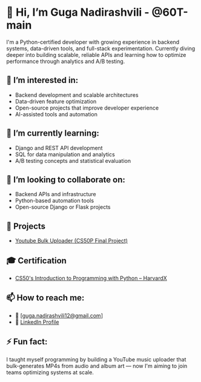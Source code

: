 # 👋 Hi, I’m Guga Nadirashvili - @60T-main

I'm a Python-certified developer with growing experience in backend systems, data-driven tools, and full-stack experimentation. Currently diving deeper into building scalable, reliable APIs and learning how to optimize performance through analytics and A/B testing.

## 👀 I’m interested in:
- Backend development and scalable architectures
- Data-driven feature optimization
- Open-source projects that improve developer experience
- AI-assisted tools and automation

## 🌱 I’m currently learning:
- Django and REST API development
- SQL for data manipulation and analytics
- A/B testing concepts and statistical evaluation

## 💞️ I’m looking to collaborate on:
- Backend APIs and infrastructure
- Python-based automation tools
- Open-source Django or Flask projects

## 📁 Projects

- [Youtube Bulk Uploader (CS50P Final Project)](https://github.com/60T-main/Youtube-Bulk-Video-Uploader)

## 🎓 Certification

- [CS50's Introduction to Programming with Python – HarvardX](https://certificates.cs50.io/670bacf1-7f28-4afa-9c1d-eff601619f3a.pdf?size=letter)

## 📫 How to reach me:
- 📧 [guga.nadirashvili12@gmail.com]
- 💼 [LinkedIn Profile](https://www.linkedin.com/in/guga-nadirashvili)

## ⚡ Fun fact:
I taught myself programming by building a YouTube music uploader that bulk-generates MP4s from audio and album art — now I'm aiming to join teams optimizing systems at scale.

